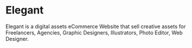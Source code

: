 # Elegant
Elegant is a digital assets eCommerce Website that sell creative assets for Freelancers, Agencies, Graphic Designers, Illustrators, Photo Editor, Web Designer.
